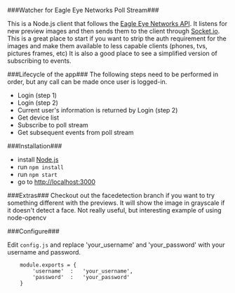 ###Watcher for Eagle Eye Networks Poll Stream###

This is a Node.js client that follows the [Eagle Eye Networks API](https://apidocs.eagleeyenetworks.com/apidocs/).  It listens for new preview images and then sends them to the client through [Socket.io](http://socket.io).  This is a great place to start if you want to strip the auth requirement for the images and make them available to less capable clients (phones, tvs, pictures frames, etc)  It is also a good place to see a simplified version of subscribing to events.

###Lifecycle of the app###
The following steps need to be performed in order, but any call can be made once user is logged-in.

 - Login (step 1)
 - Login (step 2)
 - Current user's information is returned by Login (step 2)
 - Get device list
 - Subscribe to poll stream
 - Get subsequent events from poll stream

###Installation###

 - install [Node.js](http://nodejs.org)
 - run `npm install	` 
 - run `npm start	`
 - go to [http://localhost:3000](http://localhost:3000)

###Extras###
Checkout out the facedetection branch if you want to try something different with the previews.  It will show the image in grayscale if it doesn't detect a face.  Not really useful, but interesting example of using node-opencv

###Configure###

 Edit `config.js` and replace 'your_username' and 'your_password' with your username and password.


        module.exports = {
            'username'  :   'your_username',
            'password'  :   'your_password'
        }


